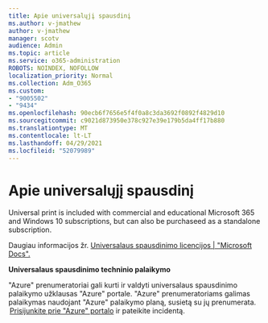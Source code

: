 ```yaml
---
title: Apie universalųjį spausdinį
ms.author: v-jmathew
author: v-jmathew
manager: scotv
audience: Admin
ms.topic: article
ms.service: o365-administration
ROBOTS: NOINDEX, NOFOLLOW
localization_priority: Normal
ms.collection: Adm_O365
ms.custom:
- "9005502"
- "9434"
ms.openlocfilehash: 90ecb6f7656e5f4f0a8c3da3692f0892f4829d10
ms.sourcegitcommit: c9021d873950e378c927e39e179b5da4ff17b880
ms.translationtype: MT
ms.contentlocale: lt-LT
ms.lasthandoff: 04/29/2021
ms.locfileid: "52079989"
---
```

# <a name="about-universal-print"></a>Apie universalųjį spausdinį

Universal print is included with commercial and educational Microsoft 365 and Windows 10 subscriptions, but can also be purchaseed as a standalone subscription.

Daugiau informacijos žr. [Universalaus spausdinimo licencijos | "Microsoft Docs".](https://docs.microsoft.com/universal-print/fundamentals/universal-print-license)

**Universalaus spausdinimo techninio palaikymo**

"Azure" prenumeratoriai gali kurti ir valdyti universalaus spausdinimo palaikymo užklausas "Azure" portale. "Azure" prenumeratoriams galimas palaikymas naudojant "Azure" palaikymo planą, susietą su jų prenumerata.  [Prisijunkite prie "Azure" portalo](https://ms.portal.azure.com/#blade/Microsoft_Azure_Support/HelpAndSupportBlade/newsupportrequest) ir pateikite incidentą.